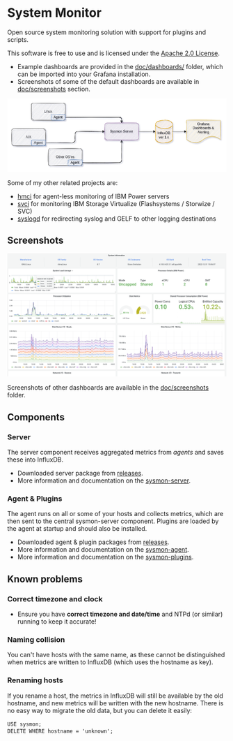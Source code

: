 # System Monitor

Open source system monitoring solution with support for plugins and scripts.

This software is free to use and is licensed under the [Apache 2.0 License](LICENSE).

- Example dashboards are provided in the [doc/dashboards/](doc/dashboards/) folder, which can be imported into your Grafana installation.
- Screenshots of some of the default dashboards are available in [doc/screenshots](doc/screenshots/) section.

![Sysmon Icon](doc/sysmon.png)

Some of my other related projects are:

- [hmci](https://github.com/mnellemann/hmci) for agent-less monitoring of IBM Power servers
- [svci](https://github.com/mnellemann/svci) for monitoring IBM Storage Virtualize (Flashsystems / Storwize / SVC)
- [syslogd](https://github.com/mnellemann/syslogd) for redirecting syslog and GELF to other logging destinations

## Screenshots


![screenshot](doc/screenshots/sysmon1.png)

Screenshots of other dashboards are available in the [doc/screenshots](doc/screenshots/) folder.

## Components

### Server

The server component receives aggregated metrics from *agents* and saves these into InfluxDB.

- Downloaded server package from [releases](https://github.com/mnellemann/sysmon/releases).
- More information and documentation on the [sysmon-server](server/README.md).

### Agent & Plugins

The agent runs on all or some of your hosts and collects metrics, which are then sent to the central sysmon-server component. Plugins are loaded by the agent at startup and should also be installed.

- Downloaded agent & plugin packages from [releases](https://github.com/mnellemann/sysmon/releases).
- More information and documentation on the [sysmon-agent](agent/README.md).
- More information and documentation on the [sysmon-plugins](plugins/README.md).


## Known problems

### Correct timezone and clock

- Ensure you have **correct timezone and date/time** and NTPd (or similar) running to keep it accurate!

### Naming collision

You can't have hosts with the same name, as these cannot be distinguished when metrics are
written to InfluxDB (which uses the hostname as key).

### Renaming hosts

If you rename a host, the metrics in InfluxDB will still be available by the old hostname, and new metrics will be written with the new hostname. There is no easy way to migrate the old data, but you can delete it easily:

```text
USE sysmon;
DELETE WHERE hostname = 'unknown';
```
